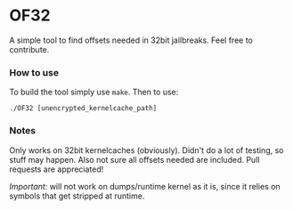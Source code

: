 # OF32
A simple tool to find offsets needed in 32bit jailbreaks. Feel free to contribute.

### How to use
To build the tool simply use `make`. Then to use:
```
./OF32 [unencrypted_kernelcache_path]
```

### Notes
Only works on 32bit kernelcaches (obviously). Didn't do a lot of testing, so stuff may happen. Also not sure all offsets needed are included.
Pull requests are appreciated!

*Important:* will not work on dumps/runtime kernel as it is, since it relies on symbols that get stripped at runtime.
